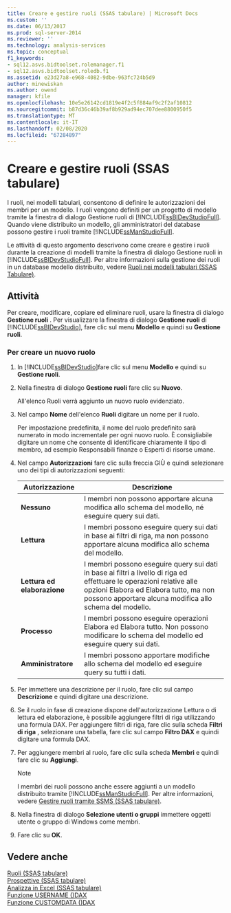 ```yaml
---
title: Creare e gestire ruoli (SSAS tabulare) | Microsoft Docs
ms.custom: ''
ms.date: 06/13/2017
ms.prod: sql-server-2014
ms.reviewer: ''
ms.technology: analysis-services
ms.topic: conceptual
f1_keywords:
- sql12.asvs.bidtoolset.rolemanager.f1
- sql12.asvs.bidtoolset.roledb.f1
ms.assetid: e23d27a8-e968-4082-9dbe-963fc724b5d9
author: minewiskan
ms.author: owend
manager: kfile
ms.openlocfilehash: 10e5e26142cd1819e4f2c5f884af9c2f2af10812
ms.sourcegitcommit: b87d36c46b39af8b929ad94ec707dee8800950f5
ms.translationtype: MT
ms.contentlocale: it-IT
ms.lasthandoff: 02/08/2020
ms.locfileid: "67284897"
---
```

# <a name="create-and-manage-roles-ssas-tabular"></a>Creare e gestire ruoli (SSAS tabulare)
  I ruoli, nei modelli tabulari, consentono di definire le autorizzazioni dei membri per un modello. I ruoli vengono definiti per un progetto di modello tramite la finestra di dialogo Gestione ruoli di [!INCLUDE[ssBIDevStudioFull](../../includes/ssbidevstudiofull-md.md)]. Quando viene distribuito un modello, gli amministratori del database possono gestire i ruoli tramite [!INCLUDE[ssManStudioFull](../../includes/ssmanstudiofull-md.md)].  
  
 Le attività di questo argomento descrivono come creare e gestire i ruoli durante la creazione di modelli tramite la finestra di dialogo Gestione ruoli in [!INCLUDE[ssBIDevStudioFull](../../includes/ssbidevstudiofull-md.md)]. Per altre informazioni sulla gestione dei ruoli in un database modello distribuito, vedere [Ruoli nei modelli tabulari &#40;SSAS Tabulare&#41;](roles-ssas-tabular.md).  
  
## <a name="tasks"></a>Attività  
 Per creare, modificare, copiare ed eliminare ruoli, usare la finestra di dialogo **Gestione ruoli** . Per visualizzare la finestra di dialogo **Gestione ruoli** di [!INCLUDE[ssBIDevStudio](../../includes/ssbidevstudio-md.md)], fare clic sul menu **Modello** e quindi su **Gestione ruoli**.  
  
###  <a name="bkmk_new_role"></a>Per creare un nuovo ruolo  
  
1.  In [!INCLUDE[ssBIDevStudio](../../includes/ssbidevstudio-md.md)]fare clic sul menu **Modello** e quindi su **Gestione ruoli**.  
  
2.  Nella finestra di dialogo **Gestione ruoli** fare clic su **Nuovo**.  
  
     All'elenco Ruoli verrà aggiunto un nuovo ruolo evidenziato.  
  
3.  Nel campo **Nome** dell'elenco **Ruoli** digitare un nome per il ruolo.  
  
     Per impostazione predefinita, il nome del ruolo predefinito sarà numerato in modo incrementale per ogni nuovo ruolo. È consigliabile digitare un nome che consente di identificare chiaramente il tipo di membro, ad esempio Responsabili finanze o Esperti di risorse umane.  
  
4.  Nel campo **Autorizzazioni** fare clic sulla freccia GIÙ e quindi selezionare uno dei tipi di autorizzazioni seguenti:  
  
    |Autorizzazione|Descrizione|  
    |----------------|-----------------|  
    |**Nessuno**|I membri non possono apportare alcuna modifica allo schema del modello, né eseguire query sui dati.|  
    |**Lettura**|I membri possono eseguire query sui dati in base ai filtri di riga, ma non possono apportare alcuna modifica allo schema del modello.|  
    |**Lettura ed elaborazione**|I membri possono eseguire query sui dati in base ai filtri a livello di riga ed effettuare le operazioni relative alle opzioni Elabora ed Elabora tutto, ma non possono apportare alcuna modifica allo schema del modello.|  
    |**Processo**|I membri possono eseguire operazioni Elabora ed Elabora tutto. Non possono modificare lo schema del modello ed eseguire query sui dati.|  
    |**Amministratore**|I membri possono apportare modifiche allo schema del modello ed eseguire query su tutti i dati.|  
  
5.  Per immettere una descrizione per il ruolo, fare clic sul campo **Descrizione** e quindi digitare una descrizione.  
  
6.  Se il ruolo in fase di creazione dispone dell'autorizzazione Lettura o di lettura ed elaborazione, è possibile aggiungere filtri di riga utilizzando una formula DAX. Per aggiungere filtri di riga, fare clic sulla scheda **Filtri di riga** , selezionare una tabella, fare clic sul campo **Filtro DAX** e quindi digitare una formula DAX.  
  
7.  Per aggiungere membri al ruolo, fare clic sulla scheda **Membri** e quindi fare clic su **Aggiungi**.  
  
    > [!NOTE]  
    >  I membri dei ruoli possono anche essere aggiunti a un modello distribuito tramite [!INCLUDE[ssManStudioFull](../../includes/ssmanstudiofull-md.md)]. Per altre informazioni, vedere [Gestire ruoli tramite SSMS &#40;SSAS tabulare&#41;](manage-roles-by-using-ssms-ssas-tabular.md).  
  
8.  Nella finestra di dialogo **Selezione utenti o gruppi** immettere oggetti utente o gruppo di Windows come membri.  
  
9. Fare clic su **OK**.  
  
## <a name="see-also"></a>Vedere anche  
 [Ruoli &#40;SSAS tabulare&#41;](roles-ssas-tabular.md)   
 [Prospettive &#40;SSAS tabulare&#41;](perspectives-ssas-tabular.md)   
 [Analizza in Excel &#40;SSAS tabulare&#41;](analyze-in-excel-ssas-tabular.md)   
 [Funzione USERNAME &#40;&#41;DAX](/dax/username-function-dax)   
 [Funzione CUSTOMDATA &#40;&#41;DAX](/dax/customdata-function-dax)  
  
  
